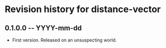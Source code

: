 # Revision history for distance-vector

## 0.1.0.0 -- YYYY-mm-dd

* First version. Released on an unsuspecting world.

